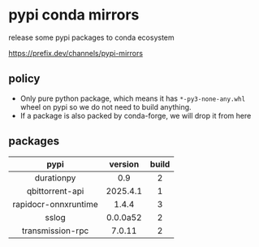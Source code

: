 # pypi conda mirrors

release some pypi packages to conda ecosystem

<https://prefix.dev/channels/pypi-mirrors>

## policy

- Only pure python package, which means it has `*-py3-none-any.whl` wheel on pypi so we do not need to build anything.
- If a package is also packed by conda-forge, we will drop it from here

## packages

|         pypi         | version  | build |
| :------------------: | :------: | :---: |
|      durationpy      |   0.9    |   2   |
|   qbittorrent-api    | 2025.4.1 |   1   |
| rapidocr-onnxruntime |  1.4.4   |   3   |
|        sslog         | 0.0.0a52 |   2   |
|   transmission-rpc   |  7.0.11  |   2   |
